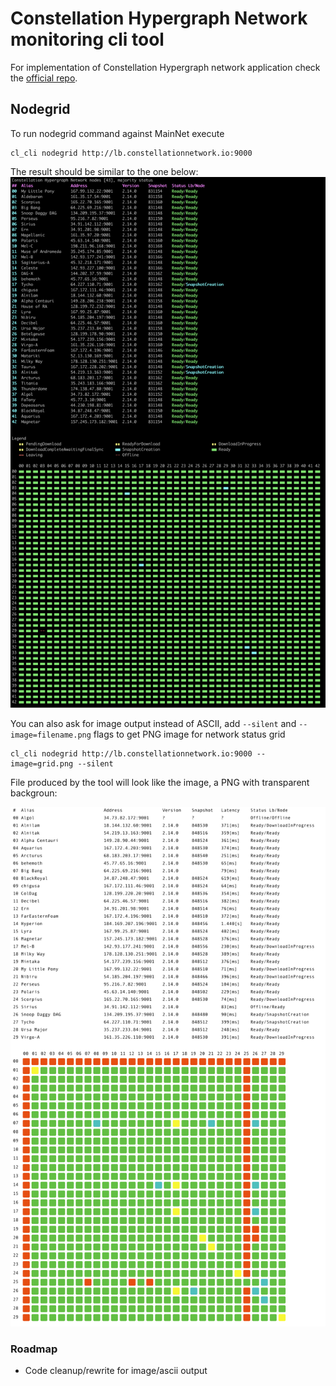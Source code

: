 # Constellation Hypergraph Network monitoring cli tool

For implementation of Constellation Hypergraph network application check the [official repo](https://github.com/Constellation-Labs/constellation).

## Nodegrid
To run nodegrid command against MainNet execute

    cl_cli nodegrid http://lb.constellationnetwork.io:9000
    
The result should be similar to the one below:
![Screenshot](nodegrid-screenshot.png)

You can also ask for image output instead of ASCII, add `--silent` and `--image=filename.png` flags to get PNG image for network status grid

    cl_cli nodegrid http://lb.constellationnetwork.io:9000 --image=grid.png --silent

File produced by the tool will look like the image, a PNG with transparent backgroun:

![Image](nodegrid-image-output.png)

### Roadmap
 - Code cleanup/rewrite for image/ascii output